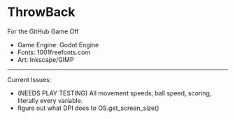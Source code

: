 # ThrowBack
For the GitHub Game Off

* Game Engine: Godot Engine
* Fonts: 1001freefonts.com
* Art: Inkscape/GIMP
---------------------------
Current Issues:
* (NEEDS PLAY TESTING) All movement speeds, ball speed, scoring, literally every variable.
* figure out what DPI does to OS.get_screen_size()